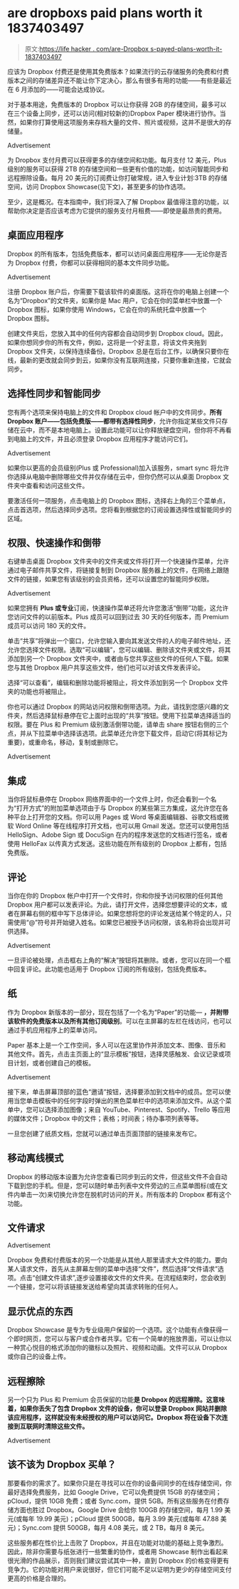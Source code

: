 # are dropboxs paid plans worth it 1837403497

> 原文:[https://life hacker . com/are-Dropbox s-payed-plans-worth-it-1837403497](https://lifehacker.com/are-dropboxs-paid-plans-worth-it-1837403497)

应该为 Dropbox 付费还是使用其免费版本？如果流行的云存储服务的免费和付费版本之间的存储差异还不能让你下定决心，那么有很多有用的功能——有些是最近在 6 月添加的——可能会达成协议。

对于基本用途，免费版本的 Dropbox 可以让你获得 2GB 的存储空间，最多可以在三个设备上同步，还可以访问(相对较新的)Dropbox Paper 模块进行协作。当然，如果你打算使用这项服务来存档大量的文件、照片或视频，这并不是很大的存储量。

<label class="bxm4mm-13 juykRM">Advertisement</label>

为 Dropbox 支付月费可以获得更多的存储空间和功能。每月支付 12 美元，Plus 级别的服务可以获得 2TB 的存储空间和一些更有价值的功能，如访问智能同步和远程擦除设备。每月 20 美元的订阅费让你打破常规，进入专业计划:3TB 的存储空间，访问 Dropbox Showcase(见下文)，甚至更多的协作选项。

至少，这是概况。在本指南中，我们将深入了解 Dropbox 最值得注意的功能，以帮助你决定是否应该考虑为它提供的服务支付月租费——即使是最昂贵的费用。

## 桌面应用程序

Dropbox 的所有版本，包括免费版本，都可以访问桌面应用程序——无论你是否为 Dropbox 付费，你都可以获得相同的基本文件同步功能。

<label class="bxm4mm-13 juykRM">Advertisement</label>

注册 Dropbox 账户后，你需要下载该软件的桌面版。这将在你的电脑上创建一个名为“Dropbox”的文件夹，如果你是 Mac 用户，它会在你的菜单栏中放置一个 Dropbox 图标，如果你使用 Windows，它会在你的系统托盘中放置一个 Dropbox 图标。

创建文件夹后，您放入其中的任何内容都会自动同步到 Dropbox cloud。因此，如果你想同步你的所有文件，例如，这将是一个好主意，将该文件夹拖到 Dropbox 文件夹，以保持连续备份。Dropbox 总是在后台工作，以确保只要你在线，最新的更改就会同步到云，如果你没有互联网连接，只要你重新连接，它就会同步。

## 选择性同步和智能同步

您有两个选项来保持电脑上的文件和 Dropbox cloud 帐户中的文件同步。**所有 Dropbox 账户——包括免费版——都带有选择性同步**，允许你指定某些文件只存储在云中，而不是本地电脑上。设置此功能可以让你释放硬盘空间，但你将不再看到电脑上的文件，并且必须登录 Dropbox 应用程序才能访问它们。

<label class="bxm4mm-13 juykRM">Advertisement</label>

如果你以更高的会员级别(Plus 或 Professional)加入该服务，smart sync 将允许你选择从电脑中删除哪些文件并仅存储在云中，但你仍然可以从桌面 Dropbox 文件夹中查看和访问这些文件。

要激活任何一项服务，点击电脑上的 Dropbox 图标，选择右上角的三个菜单点，点击首选项，然后选择同步选项。您将看到根据您的订阅设置选择性或智能同步的区域。

## 权限、快速操作和倒带

右键单击桌面 Dropbox 文件夹中的文件夹或文件将打开一个快速操作菜单，允许通过电子邮件共享文件，将链接复制到 Dropbox 服务器上的文件，在网络上跟随文件的链接，如果您有该级别的会员资格，还可以设置您的智能同步权限。

<label class="bxm4mm-13 juykRM">Advertisement</label>

如果您拥有 **Plus 或专业**订阅，快速操作菜单还将允许您激活“倒带”功能，这允许您访问文件的以前版本。Plus 成员可以回到过去 30 天的任何版本，而 Premium 成员可以访问 180 天的文件。

单击“共享”将弹出一个窗口，允许您输入要向其发送文件的人的电子邮件地址，还允许您选择文件权限。选取“可以编辑”，您可以编辑、删除该文件夹或文件，将其添加到另一个 Dropbox 文件夹中，或者由与您共享这些文件的任何人下载。如果您与其他 Dropbox 用户共享这些文件，他们也可以对该文件发表评论。

选择“可以查看”，编辑和删除功能将被阻止，将文件添加到另一个 Dropbox 文件夹的功能也将被阻止。

你也可以通过 Dropbox 的网站访问权限和倒带选项。为此，请找到您感兴趣的文件夹，然后选择鼠标悬停在它上面时出现的“共享”按钮。使用下拉菜单选择适当的权限。要在 Plus 和 Premium 级别激活倒带功能，请单击 share 按钮右侧的三个点，并从下拉菜单中选择该选项。此菜单还允许您下载文件，启动它(将其标记为重要)，或重命名，移动，复制或删除它。

<label class="bxm4mm-13 juykRM">Advertisement</label>

## 集成

当你将鼠标悬停在 Dropbox 网络界面中的一个文件上时，你还会看到一个名为“打开方式”的附加菜单选项由于与 Dropbox 的某些第三方集成，这允许您在各种平台上打开您的文档。你可以用 Pages 或 Word 等桌面编辑器、谷歌文档或微软 Word Online 等在线程序打开文档，也可以用 Gmail 发送。您还可以使用包括 HelloSign、Adobe Sign 或 DocuSign 在内的程序发送您的文档进行签名，或者使用 HelloFax 以传真方式发送。这些功能在所有级别的 Dropbox 上都有，包括免费版。

## 评论

当你在你的 Dropbox 帐户中打开一个文件时，你和你授予访问权限的任何其他 Dropbox 用户都可以发表评论。为此，请打开文件，选择您想要评论的文本，或者在屏幕右侧的框中写下总体评论。如果您想将您的评论发送给某个特定的人，只需使用“@”符号并开始键入姓名。如果您已被授予访问权限，该名称将会出现并可供选择。

<label class="bxm4mm-13 juykRM">Advertisement</label>

一旦评论被处理，点击框右上角的“解决”按钮将其删除。或者，您可以在同一个框中回复评论。此功能也适用于 Dropbox 订阅的所有级别，包括免费版本。

## 纸

作为 Dropbox 新版本的一部分，现在包括了一个名为“Paper”的功能— **，并附带该软件的免费版本以及所有其他订阅级别**。可以在主屏幕的左栏在线访问，也可以通过手机应用程序上的菜单访问。

Paper 基本上是一个工作空间，多人可以在这里协作并添加文本、图像、音乐和其他文件。首先，点击主页面上的“显示模板”按钮，选择灵感触发、会议记录或项目计划，或者创建自己的模板。

<label class="bxm4mm-13 juykRM">Advertisement</label>

接下来，单击屏幕顶部的蓝色“邀请”按钮，选择要添加到文档中的成员。您可以使用当您单击模板中的任何字段时弹出的黑色菜单栏中的选项来添加文件。从这个菜单中，您可以选择添加图像；来自 YouTube、Pinterest、Spotify、Trello 等应用的媒体文件；Dropbox 中的文件；表格；时间表；待办事项列表等等。

一旦您创建了纸质文档，您就可以通过单击页面顶部的链接来发布它。

## 移动离线模式

Dropbox 的移动版本设置为允许您查看已同步到云的文件，但这些文件不会自动下载到您的手机。但是，您可以随时单击列表中文件旁边的三点菜单图标(或在文件内单击一次)来切换允许您在脱机时访问的开关。所有版本的 Dropbox 都有这个功能。

## 文件请求

<label class="bxm4mm-13 juykRM">Advertisement</label>

Dropbox 免费和付费版本的另一个功能是从其他人那里请求大文件的能力。要向某人请求文件，首先从主屏幕左侧的菜单中选择“文件”，然后选择“文件请求”选项。点击“创建文件请求”,逐步设置接收文件的文件夹。在流程结束时，您会收到一个链接，您可以将该链接发送给希望向其请求转账的任何人。

## 显示优点的东西

Dropbox Showcase 是专为专业级用户保留的一个选项。这个功能有点像获得一个即时网页，您可以与客户或合作者共享。它有一个简单的拖放界面，可以让你以一种赏心悦目的格式添加你的徽标以及照片、视频和动画。文件可以从 Dropbox 或你自己的设备上传。

## 远程擦除

另一个只为 Plus 和 Premium 会员保留的功能**是 Drobpox 的远程擦除。这意味着，如果你丢失了包含 Dropbox 文件的设备，你可以登录 Dropbox 网站并删除该应用程序，这样就没有未经授权的用户可以访问它。Dropbox 将在设备下次连接到互联网时清除这些文件。**

<label class="bxm4mm-13 juykRM">Advertisement</label>

## 该不该为 Dropbox 买单？

那要看你的需求了。如果你只是在寻找可以在你的设备间同步的在线存储空间，你最好选择免费服务，比如 Google Drive，它可以免费提供 15GB 的存储空间；pCloud，提供 10GB 免费；或者 Sync.com，提供 5GB。所有这些服务在付费存储方面也胜过 Dropbox。Google Drive 会给你 100GB 的存储空间，每月 1.99 美元(或每年 19.99 美元)；pCloud 提供 500GB，每月 3.99 美元(或每年 47.88 美元)；Sync.com 提供 500GB，每月 4.08 美元，或 2 TB，每月 8 美元。

这些服务都在性价比上击败了 Dropbox，并且在功能对功能的基础上竞争激烈。因此，除非你需要与纸张进行一些繁重的协作，或者用 Showcase 制作出看起来很光滑的作品展示，否则我们建议尝试其中一种，直到 Dropbox 的价格变得更有竞争力。它的功能对用户来说很好，但它们可能不足以证明为更少的存储空间支付更高的价格是合理的。